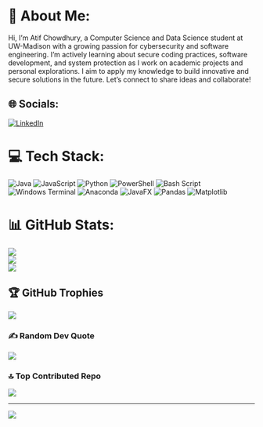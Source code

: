 # 💫 About Me:
Hi, I’m Atif Chowdhury, a Computer Science and Data Science student at UW-Madison with a growing passion for cybersecurity and software engineering. I’m actively learning about secure coding practices, software development, and system protection as I work on academic projects and personal explorations. I aim to apply my knowledge to build innovative and secure solutions in the future. Let’s connect to share ideas and collaborate!


## 🌐 Socials:
[![LinkedIn](https://img.shields.io/badge/LinkedIn-%230077B5.svg?logo=linkedin&logoColor=white)](https://linkedin.com/in/atif-chowdhury-32b99b343) 

# 💻 Tech Stack:
![Java](https://img.shields.io/badge/java-%23ED8B00.svg?style=for-the-badge&logo=openjdk&logoColor=white) ![JavaScript](https://img.shields.io/badge/javascript-%23323330.svg?style=for-the-badge&logo=javascript&logoColor=%23F7DF1E) ![Python](https://img.shields.io/badge/python-3670A0?style=for-the-badge&logo=python&logoColor=ffdd54) ![PowerShell](https://img.shields.io/badge/PowerShell-%235391FE.svg?style=for-the-badge&logo=powershell&logoColor=white) ![Bash Script](https://img.shields.io/badge/bash_script-%23121011.svg?style=for-the-badge&logo=gnu-bash&logoColor=white) ![Windows Terminal](https://img.shields.io/badge/Windows%20Terminal-%234D4D4D.svg?style=for-the-badge&logo=windows-terminal&logoColor=white) ![Anaconda](https://img.shields.io/badge/Anaconda-%2344A833.svg?style=for-the-badge&logo=anaconda&logoColor=white) ![JavaFX](https://img.shields.io/badge/javafx-%23FF0000.svg?style=for-the-badge&logo=javafx&logoColor=white) ![Pandas](https://img.shields.io/badge/pandas-%23150458.svg?style=for-the-badge&logo=pandas&logoColor=white) ![Matplotlib](https://img.shields.io/badge/Matplotlib-%23ffffff.svg?style=for-the-badge&logo=Matplotlib&logoColor=black)
# 📊 GitHub Stats:
![](https://github-readme-stats.vercel.app/api?username=atifchy01&theme=dark&hide_border=false&include_all_commits=false&count_private=true)<br/>
![](https://github-readme-streak-stats.herokuapp.com/?user=atifchy01&theme=dark&hide_border=false)<br/>
![](https://github-readme-stats.vercel.app/api/top-langs/?username=atifchy01&theme=dark&hide_border=false&include_all_commits=false&count_private=true&layout=compact)

## 🏆 GitHub Trophies
![](https://github-profile-trophy.vercel.app/?username=atifchy01&theme=radical&no-frame=false&no-bg=true&margin-w=4)

### ✍️ Random Dev Quote
![](https://quotes-github-readme.vercel.app/api?type=horizontal&theme=radical)

### 🔝 Top Contributed Repo
![](https://github-contributor-stats.vercel.app/api?username=atifchy01&limit=5&theme=dark&combine_all_yearly_contributions=true)

---
[![](https://visitcount.itsvg.in/api?id=atifchy01&icon=0&color=0)](https://visitcount.itsvg.in)

<!-- Proudly created with GPRM ( https://gprm.itsvg.in ) -->
